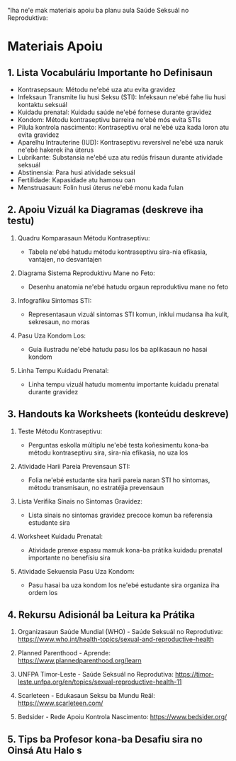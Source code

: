 "Iha ne'e mak materiais apoiu ba planu aula Saúde Seksuál no Reproduktiva:

# Materiais Apoiu

## 1. Lista Vocabuláriu Importante ho Definisaun

- Kontrasepsaun: Métodu ne'ebé uza atu evita gravidez
- Infeksaun Transmite liu husi Seksu (STI): Infeksaun ne'ebé fahe liu husi kontaktu seksuál
- Kuidadu prenatal: Kuidadu saúde ne'ebé fornese durante gravidez
- Kondom: Métodu kontraseptivu barreira ne'ebé mós evita STIs
- Pilula kontrola nascimento: Kontraseptivu oral ne'ebé uza kada loron atu evita gravidez
- Aparelhu Intrauterine (IUD): Kontraseptivu reversível ne'ebé uza naruk ne'ebé hakerek iha úterus
- Lubrikante: Substansia ne'ebé uza atu redús frisaun durante atividade seksuál
- Abstinensia: Para husi atividade seksuál
- Fertilidade: Kapasidade atu hamosu oan
- Menstruasaun: Folin husi úterus ne'ebé monu kada fulan

## 2. Apoiu Vizuál ka Diagramas (deskreve iha testu)

1. Quadru Komparasaun Métodu Kontraseptivu:
   - Tabela ne'ebé hatudu métodu kontraseptivu sira-nia efikasia, vantajen, no desvantajen

2. Diagrama Sistema Reproduktivu Mane no Feto:
   - Desenhu anatomia ne'ebé hatudu orgaun reproduktivu mane no feto

3. Infografiku Sintomas STI:
   - Representasaun vizuál sintomas STI komun, inklui mudansa iha kulit, sekresaun, no moras

4. Pasu Uza Kondom Los:
   - Guia ilustradu ne'ebé hatudu pasu los ba aplikasaun no hasai kondom

5. Linha Tempu Kuidadu Prenatal:
   - Linha tempu vizuál hatudu momentu importante kuidadu prenatal durante gravidez

## 3. Handouts ka Worksheets (konteúdu deskreve)

1. Teste Métodu Kontraseptivu:
   - Perguntas eskolla múltiplu ne'ebé testa koñesimentu kona-ba métodu kontraseptivu sira, sira-nia efikasia, no uza los

2. Atividade Harii Pareia Prevensaun STI:
   - Folia ne'ebé estudante sira harii pareia naran STI ho sintomas, métodu transmisaun, no estratéjia prevensaun

3. Lista Verifika Sinais no Sintomas Gravidez:
   - Lista sinais no sintomas gravidez precoce komun ba referensia estudante sira

4. Worksheet Kuidadu Prenatal:
   - Atividade prenxe espasu mamuk kona-ba prátika kuidadu prenatal importante no benefísiu sira

5. Atividade Sekuensia Pasu Uza Kondom:
   - Pasu hasai ba uza kondom los ne'ebé estudante sira organiza iha ordem los

## 4. Rekursu Adisionál ba Leitura ka Prátika

1. Organizasaun Saúde Mundial (WHO) - Saúde Seksuál no Reprodutiva:
   https://www.who.int/health-topics/sexual-and-reproductive-health

2. Planned Parenthood - Aprende:
   https://www.plannedparenthood.org/learn

3. UNFPA Timor-Leste - Saúde Seksuál no Reprodutiva:
   https://timor-leste.unfpa.org/en/topics/sexual-reproductive-health-11

4. Scarleteen - Edukasaun Seksu ba Mundu Reál:
   https://www.scarleteen.com/

5. Bedsider - Rede Apoiu Kontrola Nascimento:
   https://www.bedsider.org/

## 5. Tips ba Profesor kona-ba Desafiu sira no Oinsá Atu Halo s